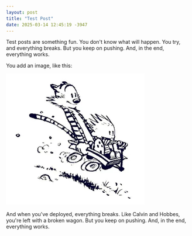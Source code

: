 ```yaml
---
layout: post
title: "Test Post"
date: 2025-03-14 12:45:19 -3947
---
```


Test posts are something fun. You don't know what will happen. You try, and everything breaks. But you keep on pushing. And, in the end, everything works.

You add an image, like this: 

![Image](https://raw.githubusercontent.com/d33pk3rn3l/d33pk3rn3l.github.io/refs/heads/main/_assets/images/calvin_hobbes_wagon.jpeg)

And when you've deployed, everything breaks. Like Calvin and Hobbes, you're left with a broken wagon. But you keep on pushing. And, in the end, everything works.
